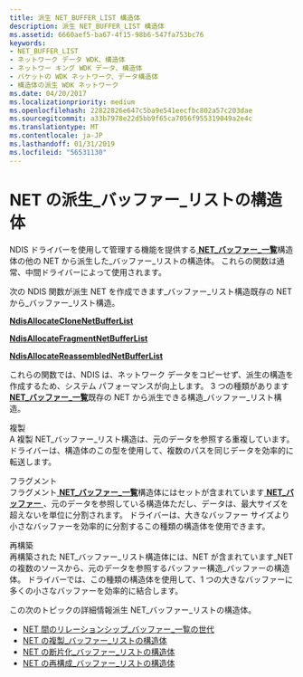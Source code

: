 ```yaml
---
title: 派生 NET_BUFFER_LIST 構造体
description: 派生 NET_BUFFER_LIST 構造体
ms.assetid: 6660aef5-ba67-4f15-98b6-547fa753bc76
keywords:
- NET_BUFFER_LIST
- ネットワーク データ WDK、構造体
- ネットワー キング WDK データ、構造体
- パケットの WDK ネットワーク、データ構造体
- 構造体の派生 WDK ネットワーク
ms.date: 04/20/2017
ms.localizationpriority: medium
ms.openlocfilehash: 22822826e647c5ba9e541eecfbc802a57c203dae
ms.sourcegitcommit: a33b7978e22d5bb9f65ca7056f955319049a2e4c
ms.translationtype: MT
ms.contentlocale: ja-JP
ms.lasthandoff: 01/31/2019
ms.locfileid: "56531130"
---
```

# <a name="derived-netbufferlist-structures"></a>NET の派生\_バッファー\_リストの構造体





NDIS ドライバーを使用して管理する機能を提供する[ **NET\_バッファー\_一覧**](https://msdn.microsoft.com/library/windows/hardware/ff568388)構造体の他の NET から派生した\_バッファー\_リストの構造体。 これらの関数は通常、中間ドライバーによって使用されます。

次の NDIS 関数が派生 NET を作成できます\_バッファー\_リスト構造既存の NET から\_バッファー\_リスト構造。

[**NdisAllocateCloneNetBufferList**](https://msdn.microsoft.com/library/windows/hardware/ff560705)

[**NdisAllocateFragmentNetBufferList**](https://msdn.microsoft.com/library/windows/hardware/ff560707)

[**NdisAllocateReassembledNetBufferList**](https://msdn.microsoft.com/library/windows/hardware/ff561614)

これらの関数では、NDIS は、ネットワーク データをコピーせず、派生の構造を作成するため、システム パフォーマンスが向上します。 3 つの種類があります[ **NET\_バッファー\_一覧**](https://msdn.microsoft.com/library/windows/hardware/ff568388)既存の NET から派生できる構造\_バッファー\_リスト構造。

<a href="" id="clone"></a>複製  
A 複製 NET\_バッファー\_リスト構造は、元のデータを参照する重複しています。 ドライバーは、構造体のこの型を使用して、複数のパスを同じデータを効率的に転送します。

<a href="" id="fragment"></a>フラグメント  
フラグメント[ **NET\_バッファー\_一覧**](https://msdn.microsoft.com/library/windows/hardware/ff568388)構造体にはセットが含まれています[ **NET\_バッファー** ](https://msdn.microsoft.com/library/windows/hardware/ff568376)、元のデータを参照している構造体ただし、データは、最大サイズを超えないを単位に分割されます。 ドライバーは、大きなバッファー サイズより小さなバッファーを効率的に分割するこの種類の構造体を使用できます。

<a href="" id="reassembled"></a>再構築  
再構築された NET\_バッファー\_リスト構造体には、NET が含まれています\_NET の複数のソースから、元のデータを参照するバッファー構造\_バッファーの構造体。 ドライバーでは、この種類の構造体を使用して、1 つの大きなバッファーに多くの小さなバッファーを効率的に結合します。

この次のトピックの詳細情報派生 NET\_バッファー\_リストの構造体。

-   [NET 間のリレーションシップ\_バッファー\_一覧の世代](relationships-between-net-buffer-list-generations.md)
-   [NET の複製\_バッファー\_リストの構造体](cloned-net-buffer-list-structures.md)
-   [NET の断片化\_バッファー\_リストの構造体](fragmented-net-buffer-list-structures.md)
-   [NET の再構成\_バッファー\_リストの構造体](reassembled-net-buffer-list-structures.md)

 

 





